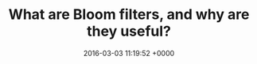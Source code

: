 ---
title: "What are Bloom filters, and why are they useful?"
date: 2016-03-03 11:19:52 +0000
url: https://sc5.io/posts/what-are-bloom-filters-and-why-are-they-useful/
---